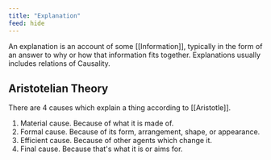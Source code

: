 ```yaml
---
title: "Explanation"
feed: hide
---
```


An explanation is an account of some [[Information]], typically in the form of an answer to why or how that information fits together. Explanations usually includes relations of Causality. 

## Aristotelian Theory
There are 4 causes which explain a thing according to [[Aristotle]].

1. Material cause. Because of what it is made of. 
2. Formal cause. Because of its form, arrangement, shape, or appearance.
3. Efficient cause. Because of other agents which change it.
4. Final cause. Because that's what it is or aims for.

